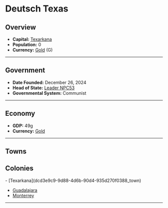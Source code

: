 <!--UNDEDITED FILE, remove this entire line if this file has been edited!-->
# <!--NAME-->Deutsch Texas<!--NAME-->

## Overview

- **Capital:** <!--CAPITAL_LINK-->[Texarkana](dcd3e9c9-9d88-4d6b-90d4-935d270f0388_town)<!--CAPITAL_LINK-->
- **Population:** <!--POPULATION-->0<!--POPULATION-->
- **Currency:** <!--CURRENCY_LINK-->[Gold](Gold_currency)<!--CURRENCY_LINK--> (<!--CURRENCY_ABV-->G<!--CURRENCY_ABV-->)

---

## Government

- **Date Founded:** <!--FOUNDED-->December 26, 2024<!--FOUNDED-->
- **Head of State:** <!--LEADER_TITLE_LINK-->[Leader NPC53](NPC53_user)<!--LEADER_TITLE_LINK-->
- **Governmental System:** <!--GOVERNMENT-->Communist<!--GOVERNMENT-->

---

## Economy

- **GDP:** <!--GDP-->49g<!--GDP-->
- **Currency:** <!--CURRENCY_LINK-->[Gold](Gold_currency)<!--CURRENCY_LINK-->

---

## Towns

<!--TOWNS--><!--TOWNS-->

## Colonies

<!--COLONIES-->- [Texarkana](dcd3e9c9-9d88-4d6b-90d4-935d270f0388_town)
- [Guadalajara](03f3edf5-093c-4be7-a324-5e4b7c144157_town)
- [Monterrey](eb8da840-a64e-47fb-8151-a110f47e94af_town)<!--COLONIES-->

---